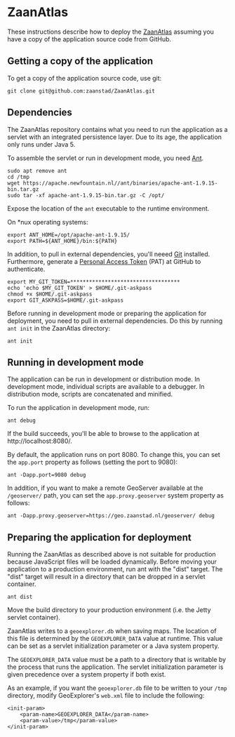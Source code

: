 # ZaanAtlas

These instructions describe how to deploy the [ZaanAtlas](https://geo.zaanstad.nl/zaanatlas) assuming you have a copy of the application source code from GitHub.

## Getting a copy of the application

To get a copy of the application source code, use git:

    git clone git@github.com:zaanstad/ZaanAtlas.git

## Dependencies

The ZaanAtlas repository contains what you need to run the application as a servlet with an integrated persistence layer. Due to its age, the application only runs under Java 5.

To assemble the servlet or run in development mode, you need [Ant](http://ant.apache.org/). 

    sudo apt remove ant
    cd /tmp
    wget https://apache.newfountain.nl//ant/binaries/apache-ant-1.9.15-bin.tar.gz
    sudo tar -xf apache-ant-1.9.15-bin.tar.gz -C /opt/

Expose the location of the `ant` executable to the runtime environment.

On *nux operating systems:

    export ANT_HOME=/opt/apache-ant-1.9.15/
    export PATH=${ANT_HOME}/bin:${PATH}

In addition, to pull in external dependencies, you'll neeed [Git](http://git-scm.com/) installed. Furthermore, generate a [Personal Access Token](https://github.com/settings/tokens) (PAT) at GitHub to authenticate.

    export MY_GIT_TOKEN=***********************************
    echo 'echo $MY_GIT_TOKEN' > $HOME/.git-askpass
    chmod +x $HOME/.git-askpass
    export GIT_ASKPASS=$HOME/.git-askpass

Before running in development mode or preparing the application for deployment, you need to pull in external dependencies. Do this by running `ant init` in the ZaanAtlas directory:

    ant init

## Running in development mode

The application can be run in development or distribution mode.  In development mode, individual scripts are available to a debugger.  In distribution mode, scripts are concatenated and minified.

To run the application in development mode, run:

    ant debug

If the build succeeds, you'll be able to browse to the application at http://localhost:8080/.

By default, the application runs on port 8080.  To change this, you can set the `app.port` property as follows (setting the port to 9080):

    ant -Dapp.port=9080 debug

In addition, if you want to make a remote GeoServer available at the `/geoserver/` path, you can set the `app.proxy.geoserver` system property as follows:

    ant -Dapp.proxy.geoserver=https://geo.zaanstad.nl/geoserver/ debug

## Preparing the application for deployment

Running the ZaanAtlas as described above is not suitable for production because JavaScript files will be loaded dynamically.  Before moving your application to a production environment, run ant with the "dist" target.  The "dist" target will result in a directory that can be dropped in a servlet container.

    ant dist

Move the build directory to your production environment (i.e. the Jetty servlet container).

ZaanAtlas writes to a `geoexplorer.db` when saving maps.  The location of this file is determined by the `GEOEXPLORER_DATA` value at runtime.  This value can be set as a servlet initialization parameter or a Java system property.

The `GEOEXPLORER_DATA` value must be a path to a directory that is writable by  the process that runs the application.  The servlet initialization parameter is given precedence over a system property if both exist.

As an example, if you want the `geoexplorer.db` file to be written to your `/tmp` directory, modify GeoExplorer's `web.xml` file to include the following:

    <init-param>
        <param-name>GEOEXPLORER_DATA</param-name>
        <param-value>/tmp</param-value>
    </init-param>

